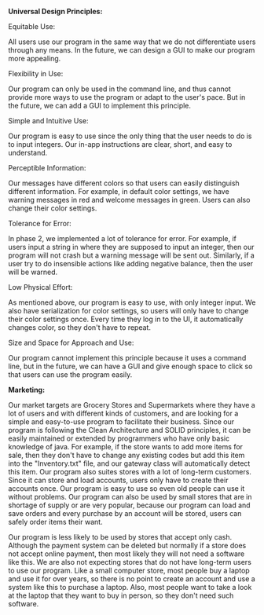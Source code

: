 **Universal Design Principles:**

Equitable Use:

All users use our program in the same way that we do not differentiate users through any means. In the future, we can
design a GUI to make our program more appealing.

Flexibility in Use:

Our program can only be used in the command line, and thus cannot provide more ways to use the program or adapt to the
user's pace. But in the future, we can add a GUI to implement this principle.

Simple and Intuitive Use:

Our program is easy to use since the only thing that the user needs to do is to input integers. Our in-app instructions 
are clear, short, and easy to understand.

Perceptible Information:

Our messages have different colors so that users can easily distinguish different information. For example, in default
color settings, we have warning messages in red and welcome messages in green. Users can also change their color 
settings.

Tolerance for Error:

In phase 2, we implemented a lot of tolerance for error. For example, if users input a string in where they are supposed
to input an integer, then our program will not crash but a warning message will be sent out. Similarly, if a user try to
do insensible actions like adding negative balance, then the user will be warned.

Low Physical Effort:

As mentioned above, our program is easy to use, with only integer input. We also have serialization for color settings, 
so users will only have to change their color settings once. Every time they log in to the UI, it automatically changes 
color, so they don't have to repeat.

Size and Space for Approach and Use:

Our program cannot implement this principle because it uses a command line, but in the future, we can have a GUI and
give enough space to click so that users can use the program easily.


**Marketing:**

Our market targets are Grocery Stores and Supermarkets where they have a lot of users and with different kinds 
of customers, and are looking for a simple and easy-to-use program to facilitate their business.
Since our program is following the Clean Architecture and SOLID principles, it can be easily
maintained or extended by programmers who have only basic knowledge of java. For example, if the store
wants to add more items for sale, then they don't have to change any existing codes but add this item into the
"Inventory.txt" file, and our gateway class will automatically detect this item. 
Our program also suites stores with a lot of long-term customers. Since it can store and load accounts, users only 
have to create their accounts once. Our program is easy to use so even old people can use it without problems.
Our program can also be used by small stores that are in shortage of supply or are very popular, because our program 
can load and save orders and every purchase by an account will be stored, users can safely order items their want.

Our program is less likely to be used by stores that accept only cash. Although the payment system can be deleted but 
normally if a store does not accept online payment, then most likely they will not need a software like this. 
We are also not expecting stores that do not have long-term users to use our program. Like a small computer store,
most people buy a laptop and use it for over years, so there is no point to create an account and use a 
system like this to purchase a laptop. Also, most people want to take a look at the laptop that they want to buy in
person, so they don't need such software.
